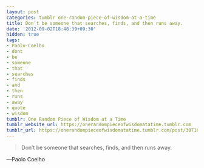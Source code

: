 ```yaml
---
layout: post
categories: tumblr one-random-piece-of-wisdom-at-a-time
title: Don’t be someone that searches, finds, and then runs away.
date: '2012-09-02T18:48:39+09:30'
hidden: true
tags:
- Paolo-Coelho
- dont
- be
- someone
- that
- searches
- finds
- and
- then
- runs
- away
- quote
- wisdom
tumblr: One Random Piece of Wisdom at a Time
tumblr_website_url: https://onerandompieceofwisdomatatime.tumblr.com
tumblr_url: https://onerandompieceofwisdomatatime.tumblr.com/post/30716280977/dont-be-someone-that-searches-finds-and-then
---
```

> Don’t be someone that searches, finds, and then runs away.

—Paolo Coelho
